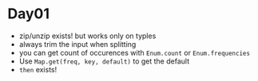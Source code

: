 # Day01

- zip/unzip exists! but works only on typles
- always trim the input when splitting
- you can get count of occurences with `Enum.count` or `Enum.frequencies`
- Use `Map.get(freq, key, default)` to get the default
- `then` exists!
